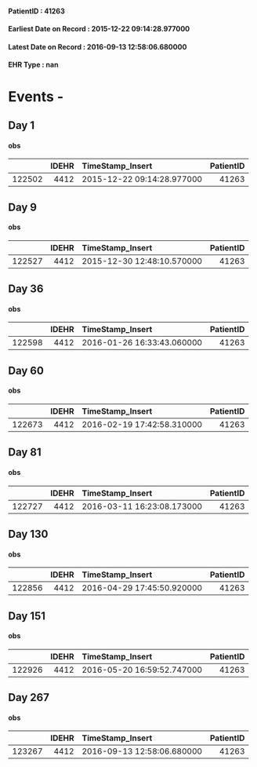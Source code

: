 
#### PatientID : 41263
#### Earliest Date on Record : 2015-12-22 09:14:28.977000
#### Latest Date on Record : 2016-09-13 12:58:06.680000
#### EHR Type : nan

# Events - 

## Day 1

#### obs
|        |   IDEHR | TimeStamp_Insert           |   PatientID |
|-------:|--------:|:---------------------------|------------:|
| 122502 |    4412 | 2015-12-22 09:14:28.977000 |       41263 |


## Day 9

#### obs
|        |   IDEHR | TimeStamp_Insert           |   PatientID |
|-------:|--------:|:---------------------------|------------:|
| 122527 |    4412 | 2015-12-30 12:48:10.570000 |       41263 |


## Day 36

#### obs
|        |   IDEHR | TimeStamp_Insert           |   PatientID |
|-------:|--------:|:---------------------------|------------:|
| 122598 |    4412 | 2016-01-26 16:33:43.060000 |       41263 |


## Day 60

#### obs
|        |   IDEHR | TimeStamp_Insert           |   PatientID |
|-------:|--------:|:---------------------------|------------:|
| 122673 |    4412 | 2016-02-19 17:42:58.310000 |       41263 |


## Day 81

#### obs
|        |   IDEHR | TimeStamp_Insert           |   PatientID |
|-------:|--------:|:---------------------------|------------:|
| 122727 |    4412 | 2016-03-11 16:23:08.173000 |       41263 |


## Day 130

#### obs
|        |   IDEHR | TimeStamp_Insert           |   PatientID |
|-------:|--------:|:---------------------------|------------:|
| 122856 |    4412 | 2016-04-29 17:45:50.920000 |       41263 |


## Day 151

#### obs
|        |   IDEHR | TimeStamp_Insert           |   PatientID |
|-------:|--------:|:---------------------------|------------:|
| 122926 |    4412 | 2016-05-20 16:59:52.747000 |       41263 |


## Day 267

#### obs
|        |   IDEHR | TimeStamp_Insert           |   PatientID |
|-------:|--------:|:---------------------------|------------:|
| 123267 |    4412 | 2016-09-13 12:58:06.680000 |       41263 |


